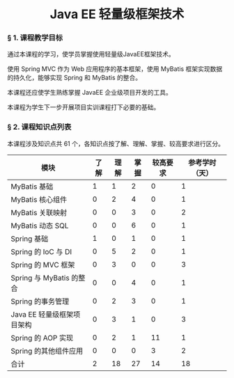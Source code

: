 # <center>Java EE 轻量级框架技术</center>

### &sect; 1. 课程教学目标

通过本课程的学习，使学员掌握使用轻量级JavaEE框架技术。

使用 Spring MVC 作为 Web 应用程序的基本框架，使用 MyBatis 框架实现数据的持久化，能够实现 Spring 和 MyBatis 的整合。

本课程还应使学生熟练掌握 JavaEE 企业级项目开发的工具。

本课程为学生下一步开展项目实训课程打下必要的基础。

### &sect; 2. 课程知识点列表

本课程涉及知识点共 61 个，各知识点按了解、理解、掌握、较高要求进行区分。

|模块|了解|理解|掌握|较高要求|参考学时（天）|
|-|-|-|-|-|-|
|MyBatis 基础|1|1|2|0|1|
|MyBatis 核心组件|0|2|4|0|1|
|MyBatis 关联映射|0|0|3|0|2|
|MyBatis 动态 SQL|0|0|6|0|1|
|Spring 基础|1|0|1|0|1|
|Spring 的 IoC 与 DI|0|5|2|0|1|
|Spring 的 MVC 框架|0|3|0|0|3|
|Spring 与 MyBatis 的整合|0|0|4|0|1|
|Spring 的事务管理|0|2|3|0|1|
|Java EE 轻量级框架项目架构|0|3|1|0|3|
|Spring 的 AOP 实现|0|2|1|11|1|
|Spring 的其他组件应用|0|0|0|3|2|
|合计|2|18|27|14|18|